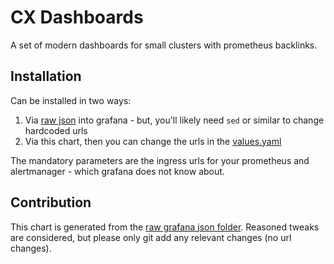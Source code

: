# CX Dashboards

A set of modern dashboards for small clusters with prometheus backlinks.

## Installation
Can be installed in two ways:

1. Via [raw json](https://github.com/clux/homelab/tree/main/dashboards) into grafana - but, you'll likely need `sed` or similar to change hardcoded urls
2. Via this chart, then you can change the urls in the [values.yaml](https://github.com/clux/homelab/blob/main/charts/dashboards/values.yaml)

The mandatory parameters are the ingress urls for your prometheus and alertmanager - which grafana does not know about.

## Contribution

This chart is generated from the [raw grafana json folder](https://github.com/clux/homelab/tree/main/dashboards). Reasoned tweaks are considered, but please only git add any relevant changes (no url changes).
